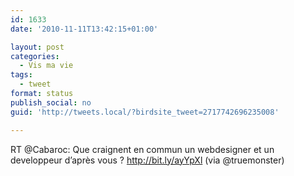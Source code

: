 ```yaml
---
id: 1633
date: '2010-11-11T13:42:15+01:00'

layout: post
categories:
  - Vis ma vie
tags:
  - tweet
format: status
publish_social: no
guid: 'http://tweets.local/?birdsite_tweet=2717742696235008'

---
```


RT @Cabaroc: Que craignent en commun un webdesigner et un developpeur d’après vous ? http://bit.ly/ayYpXl (via @truemonster)